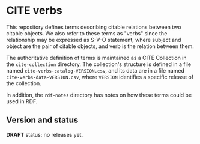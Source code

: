 # CITE verbs

This repository defines terms describing citable relations between two citable objects.  We also refer to these terms as "verbs" since the relationship may be expressed as S-V-O statement, where subject and object are the pair of citable objects, and verb is the relation between them.

The authoritative definition of terms is maintained as a CITE Collection in the `cite-collection` directory.  The collection's structure is defined in a file named `cite-verbs-catalog-VERSION.csv`, and its data are in a file named `cite-verbs-data-VERSION.csv`, where `VERSION` identifies a specific release of the collection.

In addition, the `rdf-notes` directory has notes on how these terms could be used in RDF.


## Version and status

**DRAFT** status: no releases yet.
